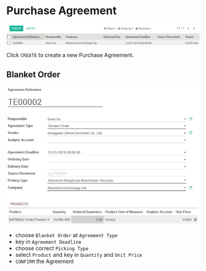 # Purchase Agreement

![Blanket Order](_images/purchase_agreement.PNG)

Click `CREATE` to create a new Purchase Agreement.

## Blanket Order

![Blanket Order](_images/purchase_agreement1.PNG)

* choose `Blanket Order` at `Agreement Type`
* key in `Agreement Deadline`
* choose correct `Picking Type`
* select `Product` and key in `Quantity` and `Unit Price`
* `CONFIRM` the Agreement